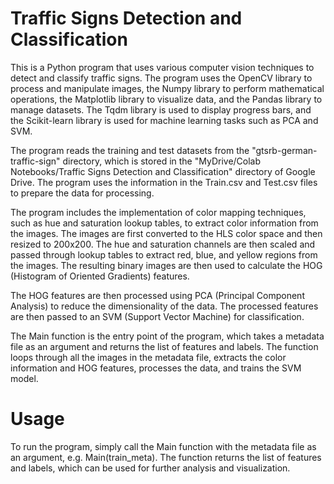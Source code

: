 # Traffic Signs Detection and Classification

This is a Python program that uses various computer vision techniques to detect and classify traffic signs. The program uses the OpenCV library to process and manipulate images, the Numpy library to perform mathematical operations, the Matplotlib library to visualize data, and the Pandas library to manage datasets. The Tqdm library is used to display progress bars, and the Scikit-learn library is used for machine learning tasks such as PCA and SVM.

The program reads the training and test datasets from the "gtsrb-german-traffic-sign" directory, which is stored in the "MyDrive/Colab Notebooks/Traffic Signs Detection and Classification" directory of Google Drive. The program uses the information in the Train.csv and Test.csv files to prepare the data for processing.

The program includes the implementation of color mapping techniques, such as hue and saturation lookup tables, to extract color information from the images. The images are first converted to the HLS color space and then resized to 200x200. The hue and saturation channels are then scaled and passed through lookup tables to extract red, blue, and yellow regions from the images. The resulting binary images are then used to calculate the HOG (Histogram of Oriented Gradients) features.

The HOG features are then processed using PCA (Principal Component Analysis) to reduce the dimensionality of the data. The processed features are then passed to an SVM (Support Vector Machine) for classification.

The Main function is the entry point of the program, which takes a metadata file as an argument and returns the list of features and labels. The function loops through all the images in the metadata file, extracts the color information and HOG features, processes the data, and trains the SVM model.

# Usage

To run the program, simply call the Main function with the metadata file as an argument, e.g. Main(train_meta). The function returns the list of features and labels, which can be used for further analysis and visualization.
